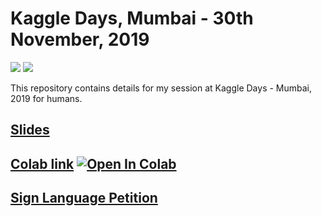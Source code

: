 # Kaggle Days, Mumbai - 30th November, 2019
 [![](https://img.shields.io/github/license/sourcerer-io/hall-of-fame.svg?colorB=ff0000)](https://github.com/akshaybahadur21/Emojinator/blob/master/LICENSE.md)  [![](https://img.shields.io/badge/Akshay-Bahadur-brightgreen.svg?colorB=ff0000)](https://akshaybahadur.com)

This repository contains details for my session at Kaggle Days - Mumbai, 2019 for humans.

## [Slides](https://docs.google.com/presentation/d/1pRwi4Hyl89MU4w9X3-A9QwnLXcvsur-kkJZdLzcoNCs/edit#slide=id.p1)

## [Colab link](https://colab.research.google.com/drive/1xa9BfTz9uMPKZRZdHpqjj0fKTRp_CoFN) [![Open In Colab](https://colab.research.google.com/assets/colab-badge.svg)](https://colab.research.google.com/drive/1xa9BfTz9uMPKZRZdHpqjj0fKTRp_CoFN)

## [Sign Language Petition](http://bit.ly/isl-petition)

